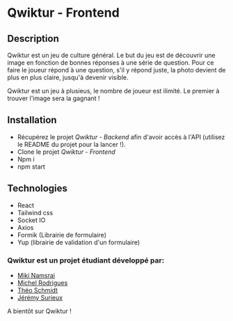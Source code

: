 # Qwiktur - Frontend

## Description
Qwiktur est un jeu de culture général. Le but du jeu est de découvrir une image en fonction de bonnes réponses à une série de question. Pour ce faire le joueur répond à une question, s'il y répond juste, la photo devient de plus en plus claire, jusqu'à devenir visible. 

Qwiktur est un jeu à plusieus, le nombre de joueur est ilimité. Le premier à trouver l'image sera la gagnant ! 

## Installation

* Récupérez le projet *Qwiktur - Backend* afin d'avoir accès à l'API (utilisez le README du projet pour la lancer !).
* Clone le projet *Qwiktur - Frontend*
* Npm i
* npm start

## Technologies
* React
* Tailwind css
* Socket IO
* Axios
* Formik (Librairie de formulaire)
* Yup (librairie de validation d'un formulaire)

### Qwiktur est un projet étudiant développé par:
* [Miki Namsrai](https://github.com/Faichyer)
* [Michel Rodrigues](https://github.com/RM-04)
* [Théo Schmidt](https://github.com/Rocknologie)
* [Jérémy Surieux](https://github.com/Lelberto)

A bientôt sur Qwiktur !
